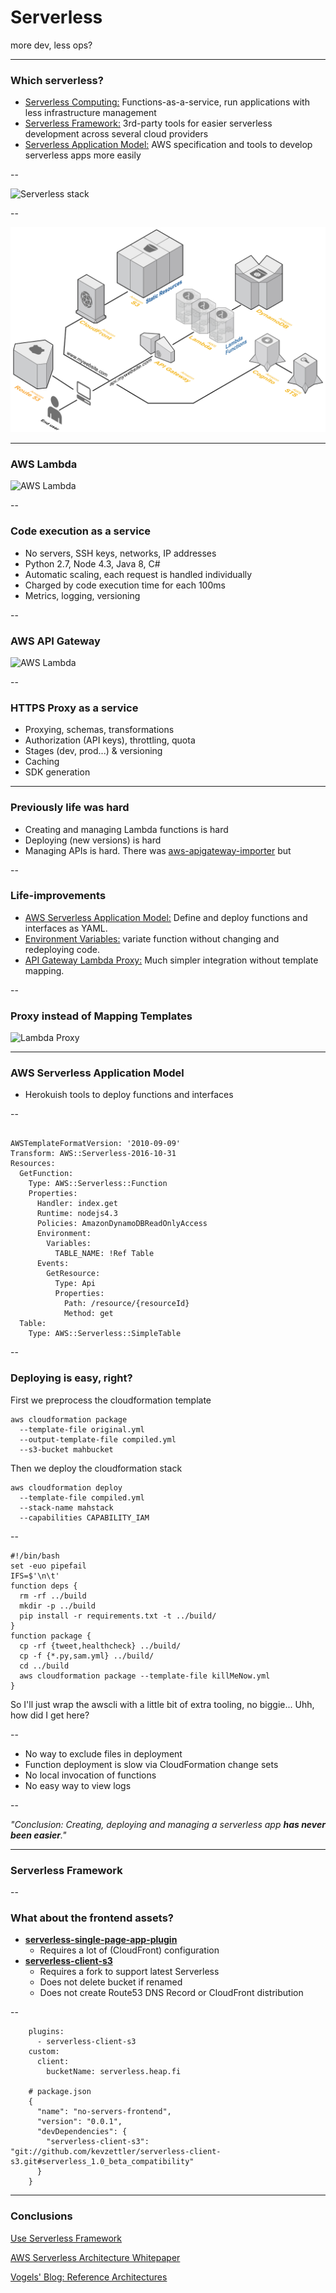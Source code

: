 
# Serverless

more dev, less ops?

---

### Which serverless?

- [Serverless Computing:](https://en.wikipedia.org/wiki/Serverless_computing) Functions-as-a-service, run applications with less infrastructure management
- [Serverless Framework:](https://github.com/serverless/serverless) 3rd-party tools for easier serverless development across several cloud providers
- [Serverless Application Model:](https://github.com/awslabs/serverless-application-model) AWS specification and tools to develop serverless apps more easily

--

![Serverless stack](assets/images/serverless_stack.png)

--

[![Serverless Architecture](assets/images/aws_serverless_architecture.png)](https://github.com/awslabs/lambda-refarch-webapp)
<!-- .slide: data-background="#fff" -->

---

### AWS Lambda

![AWS Lambda](assets/images/lambda_flow.png)

--

### Code execution as a service

- No servers, SSH keys, networks, IP addresses
- Python 2.7, Node 4.3, Java 8, C#
- Automatic scaling, each request is handled individually
- Charged by code execution time for each 100ms
- Metrics, logging, versioning

--

### AWS API Gateway

![AWS Lambda](assets/images/apigateway.png)

--

### HTTPS Proxy as a service

- Proxying, schemas, transformations
- Authorization (API keys), throttling, quota
- Stages (dev, prod...) & versioning
- Caching
- SDK generation

---

### Previously life was hard

- Creating and managing Lambda functions is hard
- Deploying (new versions) is hard
- Managing APIs is hard. There was [aws-apigateway-importer](https://github.com/awslabs/aws-apigateway-importer) but 

--

### Life-improvements

- [AWS Serverless Application Model:](https://github.com/awslabs/serverless-application-model) Define and deploy functions and interfaces as YAML.
- [Environment Variables:](https://aws.amazon.com/blogs/aws/new-for-aws-lambda-environment-variables-and-serverless-application-model/) variate function without changing and redeploying code.
- [API Gateway Lambda Proxy:](http://docs.aws.amazon.com/apigateway/latest/developerguide/api-gateway-set-up-simple-proxy.html) Much simpler integration without template mapping.

--

### Proxy instead of Mapping Templates

![Lambda Proxy](assets/images/lambda_proxy.png)

---

### AWS Serverless Application Model

- Herokuish tools to deploy functions and interfaces

--

<pre><code data-trim="" class="yaml">
AWSTemplateFormatVersion: '2010-09-09'
Transform: AWS::Serverless-2016-10-31
Resources:
  GetFunction:
    Type: AWS::Serverless::Function
    Properties:
      Handler: index.get
      Runtime: nodejs4.3
      Policies: AmazonDynamoDBReadOnlyAccess
      Environment:
        Variables:
          TABLE_NAME: !Ref Table
      Events:
        GetResource:
          Type: Api
          Properties:
            Path: /resource/{resourceId}
            Method: get
  Table:
    Type: AWS::Serverless::SimpleTable
</code></pre>

--

### Deploying is easy, right?

First we preprocess the cloudformation template

    aws cloudformation package
      --template-file original.yml
      --output-template-file compiled.yml
      --s3-bucket mahbucket

Then we deploy the cloudformation stack

    aws cloudformation deploy
      --template-file compiled.yml
      --stack-name mahstack
      --capabilities CAPABILITY_IAM

--

```
#!/bin/bash
set -euo pipefail
IFS=$'\n\t'
function deps {
  rm -rf ../build
  mkdir -p ../build
  pip install -r requirements.txt -t ../build/
}
function package {
  cp -rf {tweet,healthcheck} ../build/
  cp -f {*.py,sam.yml} ../build/
  cd ../build
  aws cloudformation package --template-file killMeNow.yml
}
```

So I'll just wrap the awscli with a little bit of extra tooling, no biggie... Uhh, how did I get here?

--

- No way to exclude files in deployment
- Function deployment is slow via CloudFormation change sets
- No local invocation of functions
- No easy way to view logs

--

*"Conclusion: Creating, deploying and managing a serverless app **has never been easier**."*

---

### Serverless Framework

--

### What about the frontend assets?

- **[serverless-single-page-app-plugin](https://github.com/serverless/examples/tree/master/aws-node-single-page-app-via-cloudfront)**
  - Requires a lot of (CloudFront) configuration
- **[serverless-client-s3](https://github.com/serverless/serverless-client-s3)**
  - Requires a fork to support latest Serverless
  - Does not delete bucket if renamed
  - Does not create Route53 DNS Record or CloudFront distribution

--

```
    plugins:
      - serverless-client-s3
    custom:
      client:
        bucketName: serverless.heap.fi

    # package.json
    {
      "name": "no-servers-frontend",
      "version": "0.0.1",
      "devDependencies": {
        "serverless-client-s3": "git://github.com/kevzettler/serverless-client-s3.git#serverless_1.0_beta_compatibility"
      }
    }
```

---

### Conclusions

[Use Serverless Framework](https://serverless.com/)

[AWS Serverless Architecture Whitepaper](https://d0.awsstatic.com/whitepapers/AWS_Serverless_Multi-Tier_Architectures.pdf)

[Vogels' Blog: Reference Architectures](http://www.allthingsdistributed.com/2016/06/aws-lambda-serverless-reference-architectures.html)
